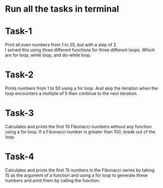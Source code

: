 # Run all the tasks in terminal

# Task-1
Print all even numbers from 1 to 20, but with a step of 2. </br>
I solved this using three different functions for three different loops. Which are for loop, while loop, and do-while loop. </br>

# Task-2
Prints numbers from 1 to 50 using a for loop. And skip the iteration when the loop encounters a multiple of 5 then continue to the next iteration. </br>

# Task-3
Calculates and prints the first 10 Fibonacci numbers without any function using a for loop. If a Fibonacci number is greater than 100, break out of the loop. </br>

# Task-4
Calculates and prints the first 15 numbers in the Fibonacci series by taking 15 as the argument of a function and using a for loop to generate these numbers and print them by calling the function. </br> 
